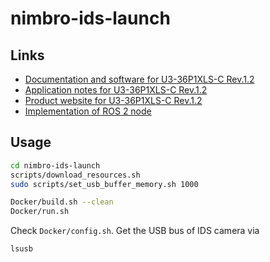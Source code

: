 # nimbro-ids-launch

## Links

- [Documentation and software for U3-36P1XLS-C Rev.1.2](https://en.ids-imaging.com/download-details/1009698.html?os=linux&version=&bus=64)
- [Application notes for U3-36P1XLS-C Rev.1.2](https://www.1stvision.com/cameras/IDS/IDS-manuals/en/application-notes-u3-36px.html)
- [Product website for U3-36P1XLS-C Rev.1.2](https://en.ids-imaging.com/store/u3-36p1xls-rev-1-2.html)
- [Implementation of ROS 2 node](https://github.com/bertan-karacora/nimbro_camera_ids)

## Usage

```bash
cd nimbro-ids-launch
scripts/download_resources.sh
sudo scripts/set_usb_buffer_memory.sh 1000

Docker/build.sh --clean
Docker/run.sh
```

Check `Docker/config.sh`. Get the USB bus of IDS camera via

```bash
lsusb
```

<!-- TODO: Load from sciebo script? -->
<!-- TODO: Set USB buffer in run.sh or outside (needs sudo)? -->
<!-- TODO: Hard-coded stuff in start_watchdog.sh  -->
